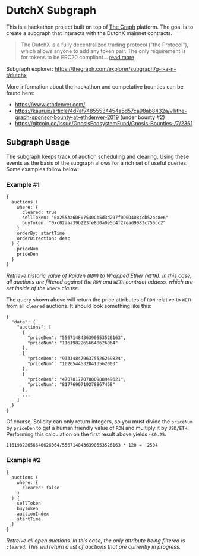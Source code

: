 # DutchX Subgraph

This is a hackathon project built on top of [The Graph](https://thegraph.com/) platform. The goal is to create a subgraph that interacts with the DutchX mainnet contracts.

> The DutchX is a fully decentralized trading protocol ("the Protocol"), which allows anyone to add any token pair. The only requirement is for tokens to be ERC20 compliant... [read more](https://github.com/gnosis/dx-contracts)

Subgraph explorer: https://thegraph.com/explorer/subgraph/g-r-a-n-t/dutchx

More information about the hackathon and competative bounties can be found here:

- https://www.ethdenver.com/
- https://kauri.io/article/4d7af74855534454a5d57ca98ab8432a/v1/the-graph-sponsor-bounty-at-ethdenver-2019 (under bounty #2)
- https://gitcoin.co/issue/GnosisEcosystemFund/Gnosis-Bounties-/7/2361

## Subgraph Usage
The subgraph keeps track of auction scheduling and clearing. Using these events as the basis of the subgraph allows for a rich set of useful queries. Some examples follow below:

### Example #1
```
{
  auctions (
    where: {
      cleared: true
      sellToken: "0x255Aa6DF07540Cb5d3d297f0D0D4D84cb52bc8e6"
      buyToken: "0xc02aaa39b223fe8d0a0e5c4f27ead9083c756cc2"
    }
    orderBy: startTime
    orderDirection: desc
  ) {
    priceNum
    priceDen
  }
}
```
*Retrieve historic value of Raiden (`RDN`) to Wrapped Ether (`WETH`). In this case, all auctions are filtered against the `RDN` and `WETH` contract addess, which are set inside of the `where` clause.*

The query shown above will return the price attributes of `RDN` relative to `WETH` from all `cleared` auctions. It should look something like this:

```
{
  "data": {
    "auctions": [
      {
        "priceDen": "5567148436390553526163",
        "priceNum": "11619822656640626064"
      },
      {
        "priceDen": "9333484796375526269824",
        "priceNum": "16265445328413562003"
      },
      {
        "priceDen": "4707817707800988949621",
        "priceNum": "8177690719278867468"
      },
      ...
    ]
  }
}
```

Of course, Solidity can only return integers, so you must divide the `priceNum` by `priceDen` to get a human friendly value of `RDN` and multiply it by `USD/ETH`. Performing this calculation on the first result above yields `~$0.25`.

`11619822656640626064/5567148436390553526163 * 120 = .2504`

### Example #2
```
{
  auctions (
    where: {
      cleared: false
    }
  ) {
    sellToken
    buyToken
    auctionIndex
    startTime
  }
}
```
*Retreive all open auctions. In this case, the only attribute being filtered is `cleared`. This will return a list of auctions that are currently in progress.*
